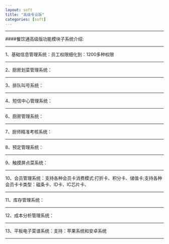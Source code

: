 ```yaml
---
layout: soft
title: "高级专业版"
categories: [soft]
---
```

<hr/>
####餐饮通高级版功能模块子系统介绍:
<hr/>
1、基础信息管理系统：员工权限细化到：1200多种权限
<hr/>
2、厨房划菜管理系统：
<hr/>
3、排队叫号系统：
<hr/>
4、短信中心管理系统：
<hr/
5、大屏幕广播系统：
<hr/>
6、厨房管理系统：
<hr/>
7、厨师精准考核系统：
<hr/>
8、预定管理系统：
<hr/>
9、触摸屏点菜系统：
<hr/>
10、会员管理系统：支持各种会员卡消费模式:打折卡、积分卡、储值卡;支持各种会员卡卡类型：磁条卡、ID卡、IC芯片卡、
<hr/>
11、库存管理系统：
<hr/>
12、成本分析管理系统：
<hr/>
13、平板电子菜谱系统：支持：苹果系统和安卓系统
<hr/>
